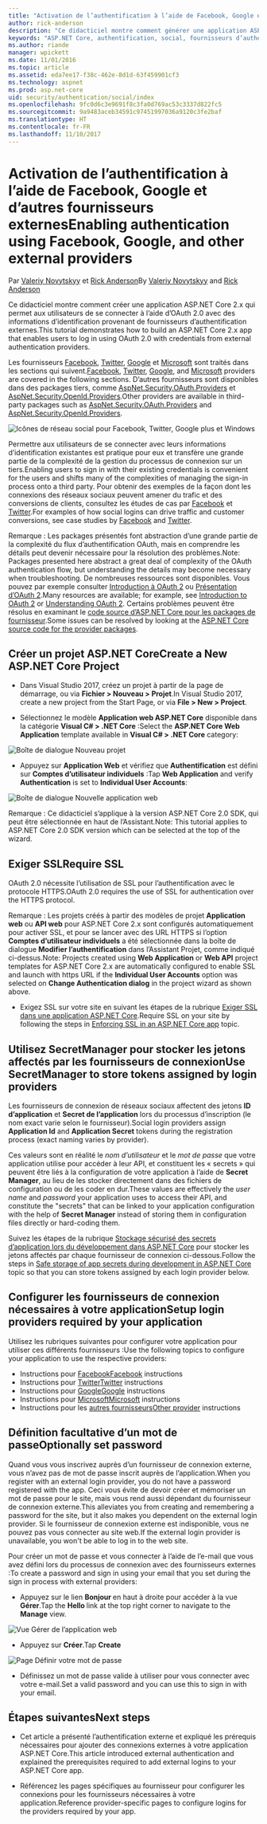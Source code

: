 ```yaml
---
title: "Activation de l’authentification à l’aide de Facebook, Google et d’autres fournisseurs externes"
author: rick-anderson
description: "Ce didacticiel montre comment générer une application ASP.NET Core 2.x à l’aide d’OAuth 2.0 avec des fournisseurs d’authentification externes."
keywords: "ASP.NET Core, authentification, social, fournisseurs d’authentification, google, facebook, twitter, compte microsoft"
ms.author: riande
manager: wpickett
ms.date: 11/01/2016
ms.topic: article
ms.assetid: eda7ee17-f38c-462e-8d1d-63f459901cf3
ms.technology: aspnet
ms.prod: asp.net-core
uid: security/authentication/social/index
ms.openlocfilehash: 9fc0d6c3e9691f8c3fa0d769ac53c3337d822fc5
ms.sourcegitcommit: 9a9483aceb34591c97451997036a9120c3fe2baf
ms.translationtype: HT
ms.contentlocale: fr-FR
ms.lasthandoff: 11/10/2017
---
```

# <a name="enabling-authentication-using-facebook-google-and-other-external-providers"></a><span data-ttu-id="5beaa-104">Activation de l’authentification à l’aide de Facebook, Google et d’autres fournisseurs externes</span><span class="sxs-lookup"><span data-stu-id="5beaa-104">Enabling authentication using Facebook, Google, and other external providers</span></span>

<a name="security-authentication-social-logins"></a>

<span data-ttu-id="5beaa-105">Par [Valeriy Novytskyy](https://github.com/01binary) et [Rick Anderson](https://twitter.com/RickAndMSFT)</span><span class="sxs-lookup"><span data-stu-id="5beaa-105">By [Valeriy Novytskyy](https://github.com/01binary) and [Rick Anderson](https://twitter.com/RickAndMSFT)</span></span>

<span data-ttu-id="5beaa-106">Ce didacticiel montre comment créer une application ASP.NET Core 2.x qui permet aux utilisateurs de se connecter à l’aide d’OAuth 2.0 avec des informations d’identification provenant de fournisseurs d’authentification externes.</span><span class="sxs-lookup"><span data-stu-id="5beaa-106">This tutorial demonstrates how to build an ASP.NET Core 2.x app that enables users to log in using OAuth 2.0 with credentials from external authentication providers.</span></span>

<span data-ttu-id="5beaa-107">Les fournisseurs [Facebook](facebook-logins.md), [Twitter](twitter-logins.md), [Google](google-logins.md) et [Microsoft](microsoft-logins.md) sont traités dans les sections qui suivent.</span><span class="sxs-lookup"><span data-stu-id="5beaa-107">[Facebook](facebook-logins.md), [Twitter](twitter-logins.md), [Google](google-logins.md), and [Microsoft](microsoft-logins.md) providers are covered in the following sections.</span></span> <span data-ttu-id="5beaa-108">D’autres fournisseurs sont disponibles dans des packages tiers, comme [AspNet.Security.OAuth.Providers](https://github.com/aspnet-contrib/AspNet.Security.OAuth.Providers) et [AspNet.Security.OpenId.Providers](https://github.com/aspnet-contrib/AspNet.Security.OpenId.Providers).</span><span class="sxs-lookup"><span data-stu-id="5beaa-108">Other providers are available in third-party packages such as [AspNet.Security.OAuth.Providers](https://github.com/aspnet-contrib/AspNet.Security.OAuth.Providers) and [AspNet.Security.OpenId.Providers](https://github.com/aspnet-contrib/AspNet.Security.OpenId.Providers).</span></span>

![Icônes de réseau social pour Facebook, Twitter, Google plus et Windows](index/_static/social.png)

<span data-ttu-id="5beaa-110">Permettre aux utilisateurs de se connecter avec leurs informations d’identification existantes est pratique pour eux et transfère une grande partie de la complexité de la gestion du processus de connexion sur un tiers.</span><span class="sxs-lookup"><span data-stu-id="5beaa-110">Enabling users to sign in with their existing credentials is convenient for the users and shifts many of the complexities of managing the sign-in process onto a third party.</span></span> <span data-ttu-id="5beaa-111">Pour obtenir des exemples de la façon dont les connexions des réseaux sociaux peuvent amener du trafic et des conversions de clients, consultez les études de cas par [Facebook](https://www.facebook.com/unsupportedbrowser) et [Twitter](https://dev.twitter.com/resources/case-studies).</span><span class="sxs-lookup"><span data-stu-id="5beaa-111">For examples of how social logins can drive traffic and customer conversions, see case studies by [Facebook](https://www.facebook.com/unsupportedbrowser) and [Twitter](https://dev.twitter.com/resources/case-studies).</span></span>

<span data-ttu-id="5beaa-112">Remarque : Les packages présentés font abstraction d’une grande partie de la complexité du flux d’authentification OAuth, mais en comprendre les détails peut devenir nécessaire pour la résolution des problèmes.</span><span class="sxs-lookup"><span data-stu-id="5beaa-112">Note: Packages presented here abstract a great deal of complexity of the OAuth authentication flow, but understanding the details may become necessary when troubleshooting.</span></span> <span data-ttu-id="5beaa-113">De nombreuses ressources sont disponibles. Vous pouvez par exemple consulter [Introduction à OAuth 2](https://www.digitalocean.com/community/tutorials/an-introduction-to-oauth-2) ou [Présentation d’OAuth 2](http://www.bubblecode.net/2016/01/22/understanding-oauth2/).</span><span class="sxs-lookup"><span data-stu-id="5beaa-113">Many resources are available; for example, see [Introduction to OAuth 2](https://www.digitalocean.com/community/tutorials/an-introduction-to-oauth-2) or [Understanding OAuth 2](http://www.bubblecode.net/2016/01/22/understanding-oauth2/).</span></span> <span data-ttu-id="5beaa-114">Certains problèmes peuvent être résolus en examinant le [code source d’ASP.NET Core pour les packages de fournisseur](https://github.com/aspnet/Security/tree/dev/src).</span><span class="sxs-lookup"><span data-stu-id="5beaa-114">Some issues can be resolved by looking at the [ASP.NET Core source code for the provider packages](https://github.com/aspnet/Security/tree/dev/src).</span></span>

## <a name="create-a-new-aspnet-core-project"></a><span data-ttu-id="5beaa-115">Créer un projet ASP.NET Core</span><span class="sxs-lookup"><span data-stu-id="5beaa-115">Create a New ASP.NET Core Project</span></span>

* <span data-ttu-id="5beaa-116">Dans Visual Studio 2017, créez un projet à partir de la page de démarrage, ou via **Fichier > Nouveau > Projet**.</span><span class="sxs-lookup"><span data-stu-id="5beaa-116">In Visual Studio 2017, create a new project from the Start Page, or via **File > New > Project**.</span></span>

* <span data-ttu-id="5beaa-117">Sélectionnez le modèle **Application web ASP.NET Core** disponible dans la catégorie **Visual C# > .NET Core** :</span><span class="sxs-lookup"><span data-stu-id="5beaa-117">Select the **ASP.NET Core Web Application** template available in **Visual C# > .NET Core** category:</span></span>

![Boîte de dialogue Nouveau projet](index/_static/new-project.png)

* <span data-ttu-id="5beaa-119">Appuyez sur **Application Web** et vérifiez que **Authentification** est défini sur **Comptes d’utilisateur individuels** :</span><span class="sxs-lookup"><span data-stu-id="5beaa-119">Tap **Web Application** and verify **Authentication** is set to **Individual User Accounts**:</span></span>

![Boîte de dialogue Nouvelle application web](index/_static/select-project.png)

<span data-ttu-id="5beaa-121">Remarque : Ce didacticiel s’applique à la version ASP.NET Core 2.0 SDK, qui peut être sélectionnée en haut de l’Assistant.</span><span class="sxs-lookup"><span data-stu-id="5beaa-121">Note: This tutorial applies to ASP.NET Core 2.0 SDK version which can be selected at the top of the wizard.</span></span>

## <a name="require-ssl"></a><span data-ttu-id="5beaa-122">Exiger SSL</span><span class="sxs-lookup"><span data-stu-id="5beaa-122">Require SSL</span></span>

<span data-ttu-id="5beaa-123">OAuth 2.0 nécessite l’utilisation de SSL pour l’authentification avec le protocole HTTPS.</span><span class="sxs-lookup"><span data-stu-id="5beaa-123">OAuth 2.0 requires the use of SSL for authentication over the HTTPS protocol.</span></span>

<span data-ttu-id="5beaa-124">Remarque : Les projets créés à partir des modèles de projet **Application web** ou **API web** pour ASP.NET Core 2.x sont configurés automatiquement pour activer SSL, et pour se lancer avec des URL HTTPS si l’option **Comptes d’utilisateur individuels** a été sélectionnée dans la boîte de dialogue **Modifier l’authentification** dans l’Assistant Projet, comme indiqué ci-dessus.</span><span class="sxs-lookup"><span data-stu-id="5beaa-124">Note: Projects created using **Web Application** or **Web API** project templates for ASP.NET Core 2.x are automatically configured to enable SSL and launch with https URL if the **Individual User Accounts** option was selected on **Change Authentication dialog** in the project wizard as shown above.</span></span>

* <span data-ttu-id="5beaa-125">Exigez SSL sur votre site en suivant les étapes de la rubrique [Exiger SSL dans une application ASP.NET Core](xref:security/enforcing-ssl).</span><span class="sxs-lookup"><span data-stu-id="5beaa-125">Require SSL on your site by following the steps in [Enforcing SSL in an ASP.NET Core app](xref:security/enforcing-ssl) topic.</span></span>

## <a name="use-secretmanager-to-store-tokens-assigned-by-login-providers"></a><span data-ttu-id="5beaa-126">Utilisez SecretManager pour stocker les jetons affectés par les fournisseurs de connexion</span><span class="sxs-lookup"><span data-stu-id="5beaa-126">Use SecretManager to store tokens assigned by login providers</span></span>

<span data-ttu-id="5beaa-127">Les fournisseurs de connexion de réseaux sociaux affectent des jetons **ID d’application** et **Secret de l’application** lors du processus d’inscription (le nom exact varie selon le fournisseur).</span><span class="sxs-lookup"><span data-stu-id="5beaa-127">Social login providers assign **Application Id** and **Application Secret** tokens during the registration process (exact naming varies by provider).</span></span>

<span data-ttu-id="5beaa-128">Ces valeurs sont en réalité le *nom d’utilisateur* et le *mot de passe* que votre application utilise pour accéder à leur API, et constituent les « secrets » qui peuvent être liés à la configuration de votre application à l’aide de **Secret Manager**, au lieu de les stocker directement dans des fichiers de configuration ou de les coder en dur.</span><span class="sxs-lookup"><span data-stu-id="5beaa-128">These values are effectively the *user name* and *password* your application uses to access their API, and constitute the "secrets" that can be linked to your application configuration with the help of **Secret Manager** instead of storing them in configuration files directly or hard-coding them.</span></span>

<span data-ttu-id="5beaa-129">Suivez les étapes de la rubrique [Stockage sécurisé des secrets d’application lors du développement dans ASP.NET Core](xref:security/app-secrets) pour stocker les jetons affectés par chaque fournisseur de connexion ci-dessous.</span><span class="sxs-lookup"><span data-stu-id="5beaa-129">Follow the steps in [Safe storage of app secrets during development in ASP.NET Core](xref:security/app-secrets) topic so that you can store tokens assigned by each login provider below.</span></span>

## <a name="setup-login-providers-required-by-your-application"></a><span data-ttu-id="5beaa-130">Configurer les fournisseurs de connexion nécessaires à votre application</span><span class="sxs-lookup"><span data-stu-id="5beaa-130">Setup login providers required by your application</span></span>

<span data-ttu-id="5beaa-131">Utilisez les rubriques suivantes pour configurer votre application pour utiliser ces différents fournisseurs :</span><span class="sxs-lookup"><span data-stu-id="5beaa-131">Use the following topics to configure your application to use the respective providers:</span></span>

* <span data-ttu-id="5beaa-132">Instructions pour [Facebook](facebook-logins.md)</span><span class="sxs-lookup"><span data-stu-id="5beaa-132">[Facebook](facebook-logins.md) instructions</span></span>
* <span data-ttu-id="5beaa-133">Instructions pour [Twitter](twitter-logins.md)</span><span class="sxs-lookup"><span data-stu-id="5beaa-133">[Twitter](twitter-logins.md) instructions</span></span>
* <span data-ttu-id="5beaa-134">Instructions pour [Google](google-logins.md)</span><span class="sxs-lookup"><span data-stu-id="5beaa-134">[Google](google-logins.md) instructions</span></span>
* <span data-ttu-id="5beaa-135">Instructions pour [Microsoft](microsoft-logins.md)</span><span class="sxs-lookup"><span data-stu-id="5beaa-135">[Microsoft](microsoft-logins.md) instructions</span></span>
* <span data-ttu-id="5beaa-136">Instructions pour les [autres fournisseurs](other-logins.md)</span><span class="sxs-lookup"><span data-stu-id="5beaa-136">[Other provider](other-logins.md) instructions</span></span>

## <a name="optionally-set-password"></a><span data-ttu-id="5beaa-137">Définition facultative d’un mot de passe</span><span class="sxs-lookup"><span data-stu-id="5beaa-137">Optionally set password</span></span>

<span data-ttu-id="5beaa-138">Quand vous vous inscrivez auprès d’un fournisseur de connexion externe, vous n’avez pas de mot de passe inscrit auprès de l’application.</span><span class="sxs-lookup"><span data-stu-id="5beaa-138">When you register with an external login provider, you do not have a password registered with the app.</span></span> <span data-ttu-id="5beaa-139">Ceci vous évite de devoir créer et mémoriser un mot de passe pour le site, mais vous rend aussi dépendant du fournisseur de connexion externe.</span><span class="sxs-lookup"><span data-stu-id="5beaa-139">This alleviates you from creating and remembering a password for the site, but it also makes you dependent on the external login provider.</span></span> <span data-ttu-id="5beaa-140">Si le fournisseur de connexion externe est indisponible, vous ne pouvez pas vous connecter au site web.</span><span class="sxs-lookup"><span data-stu-id="5beaa-140">If the external login provider is unavailable, you won't be able to log in to the web site.</span></span>

<span data-ttu-id="5beaa-141">Pour créer un mot de passe et vous connecter à l’aide de l’e-mail que vous avez défini lors du processus de connexion avec des fournisseurs externes :</span><span class="sxs-lookup"><span data-stu-id="5beaa-141">To create a password and sign in using your email that you set during the sign in process with external providers:</span></span>

* <span data-ttu-id="5beaa-142">Appuyez sur le lien **Bonjour <email alias>** en haut à droite pour accéder à la vue **Gérer**.</span><span class="sxs-lookup"><span data-stu-id="5beaa-142">Tap the **Hello <email alias>** link at the top right corner to navigate to the **Manage** view.</span></span>

![Vue Gérer de l’application web](index/_static/pass1a.png)

* <span data-ttu-id="5beaa-144">Appuyez sur **Créer**.</span><span class="sxs-lookup"><span data-stu-id="5beaa-144">Tap **Create**</span></span>

![Page Définir votre mot de passe](index/_static/pass2a.png)

* <span data-ttu-id="5beaa-146">Définissez un mot de passe valide à utiliser pour vous connecter avec votre e-mail.</span><span class="sxs-lookup"><span data-stu-id="5beaa-146">Set a valid password and you can use this to sign in with your email.</span></span>

## <a name="next-steps"></a><span data-ttu-id="5beaa-147">Étapes suivantes</span><span class="sxs-lookup"><span data-stu-id="5beaa-147">Next steps</span></span>

* <span data-ttu-id="5beaa-148">Cet article a présenté l’authentification externe et expliqué les prérequis nécessaires pour ajouter des connexions externes à votre application ASP.NET Core.</span><span class="sxs-lookup"><span data-stu-id="5beaa-148">This article introduced external authentication and explained the prerequisites required to add external logins to your ASP.NET Core app.</span></span>

* <span data-ttu-id="5beaa-149">Référencez les pages spécifiques au fournisseur pour configurer les connexions pour les fournisseurs nécessaires à votre application.</span><span class="sxs-lookup"><span data-stu-id="5beaa-149">Reference provider-specific pages to configure logins for the providers required by your app.</span></span>
